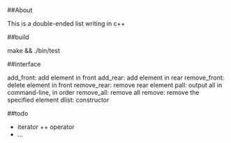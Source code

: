 ##About

This is a double-ended list writing in c++

##build

make && ./bin/test

##interface

add_front: add element in front
add_rear:  add element in rear
remove_front: delete element in front
remove_rear: remove rear element
pall: output all in command-line, in order
remove_all: remove all
remove: remove the specified element
dlist: constructor

##todo

* iterator ++ operator
* ...
